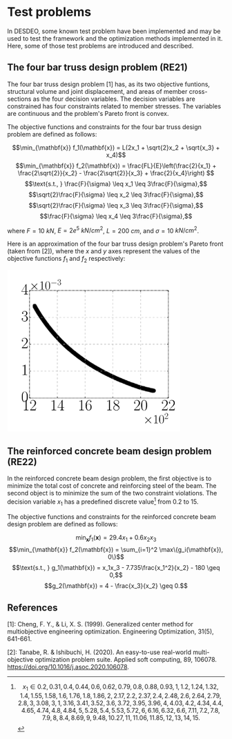 # Test problems

In DESDEO, some known test problem have been implemented and may be used to test the framework and the optimization methods implemented in it.
Here, some of those test problems are introduced and described.

## The four bar truss design problem (RE21)

The four bar truss design problem [1] has, as its two objective funtions, structural volume and joint displacement, and areas of member cross-sections as the four decision variables. The decision variables are constrained has four constraints related to member stresses. The variables are continuous and the problem's Pareto front is convex.

The objective functions and constraints for the four bar truss design problem are defined as follows:

$$\min_{\mathbf{x}}  f_1(\mathbf{x})  = L(2x_1 + \sqrt{2}x_2 + \sqrt{x_3} + x_4)$$
$$\min_{\mathbf{x}}  f_2(\mathbf{x})  = \frac{FL}{E}\left(\frac{2}{x_1} + \frac{2\sqrt{2}}{x_2} - \frac{2\sqrt{2}}{x_3} + \frac{2}{x_4}\right) $$
$$\text{s.t., }    \frac{F}{\sigma} \leq x_1  \leq 3\frac{F}{\sigma},$$
$$\sqrt{2}\frac{F}{\sigma} \leq x_2  \leq 3\frac{F}{\sigma},$$
$$\sqrt{2}\frac{F}{\sigma} \leq x_3  \leq 3\frac{F}{\sigma},$$
$$\frac{F}{\sigma} \leq x_4  \leq 3\frac{F}{\sigma},$$

where $F = 10$ $kN$, $E = 2e^5$ $kN/cm^2$, $L = 200$ $cm$, and $\sigma = 10$ $kN/cm^2$.

Here is an approximation of the four bar truss design problem's Pareto front (taken from [2]), where the $x$ and $y$ axes represent the values of the objective functions $f_1$ and $f_2$ respectively:

<img src="../assets/re21_pf_ss.png" alt="A picture of the Pareto front" width="400"/>

## The reinforced concrete beam design problem (RE22)

In the reinforced concrete beam design problem, the first objective is to minimize the total cost of concrete and reinforcing steel of the beam. The second object is to minimize the sum of the two constraint violations. The decision variable $x_1$ has a predefined discrete value[^1] from 0.2 to 15.

The objective functions and constraints for the reinforced concrete beam design problem are defined as follows:

$$\min_{\mathbf{x}}  f_1(\mathbf{x})  = 29.4x_1 + 0.6x_2x_3$$
$$\min_{\mathbf{x}}  f_2(\mathbf{x}) = \sum_{i=1}^2 \max\{g_i(\mathbf{x}), 0\}$$
$$\text{s.t., }    g_1(\mathbf{x}) = x_1x_3 - 7.735\frac{x_1^2}{x_2} - 180 \geq 0,$$
$$g_2(\mathbf{x})  = 4 - \frac{x_3}{x_2} \geq 0.$$

## References
[1]: Cheng, F. Y., & Li, X. S. (1999). Generalized center method for multiobjective engineering optimization. Engineering Optimization, 31(5), 641-661.

[2]: Tanabe, R. & Ishibuchi, H. (2020). An easy-to-use real-world multi-objective optimization problem suite. Applied soft computing, 89, 106078. https://doi.org/10.1016/j.asoc.2020.106078.

[^1]: $$x_1 \in {0.2, 0.31, 0.4, 0.44, 0.6, 0.62, 0.79, 0.8, 0.88, 0.93, 1, 1.2, 1.24, 1.32, 1.4, 1.55, 1.58, 1.6, 1.76, 1.8, 1.86, 2, 2.17, 2.2, 2.37, 2.4, 2.48, 2.6, 2.64, 2.79, 2.8, 3, 3.08, 3, 1, 3.16, 3.41, 3.52, 3.6, 3.72, 3.95, 3.96, 4, 4.03, 4.2, 4.34, 4.4, 4.65, 4.74, 4.8, 4.84, 5, 5.28, 5.4, 5.53, 5.72, 6, 6.16, 6.32, 6.6, 7.11, 7.2, 7.8, 7.9, 8, 8.4, 8.69, 9, 9.48, 10.27, 11, 11.06, 11.85, 12, 13, 14, 15}.$$